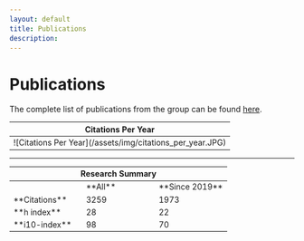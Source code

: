 ```yaml
---
layout: default
title: Publications
description:
---
```


# Publications

The complete list of publications from the group can be found [here](https://scholar.google.com/citations?hl=en&user=n1U-zvkAAAAJ). 
<table>
<colgroup>
<col width="100%" />
</colgroup>
<thead>
<tr class="header">
<th colspan="2">Citations Per Year</th>
</tr>
</thead>
<tbody>
<tr>
<td markdown="span">
![Citations Per Year](/assets/img/citations_per_year.JPG)<br>


</td>
</tr>
</tbody>
</table>



* * *

<table>
<style>
  .center-table {
    margin-left: auto;
    margin-right: auto;
  }
</style>
<colgroup>
<col width="33%" />
<col width="33%" />
<col width="33%" />

</colgroup>
<thead>
<tr class="header">
<th colspan="3">Research Summary</th>
</tr>
</thead>
<tbody>
<tr>


<td markdown="span">
<br>
</td>

<td markdown="span">
**All** <br>
</td>

<td markdown="span">
**Since 2019** <br>

</td>
</tr>
<tr>

<td markdown="span">
**Citations** <br>
</td>

<td markdown="span">
3259 <br>
</td>

<td markdown="span">
1973<br>

</td>
</tr>
<tr>

<td markdown="span">
**h index** <br>
</td>

<td markdown="span">
28 <br>
</td>

<td markdown="span">
22<br>


</td>
</tr>
<tr>

<td markdown="span">
**i10-index** <br>
</td>

<td markdown="span">
98 <br>
</td>

<td markdown="span">
70<br>


</td>
</tr>
<tr>

